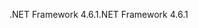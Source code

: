 <span data-ttu-id="f9b43-101">.NET Framework 4.6.1</span><span class="sxs-lookup"><span data-stu-id="f9b43-101">.NET Framework 4.6.1</span></span>